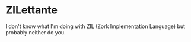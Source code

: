 # ZILettante
I don't know what I'm doing with ZIL (Zork Implementation Language) but probably neither do you.
